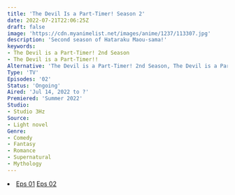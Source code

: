 ```yaml
---
title: 'The Devil Is a Part-Timer! Season 2'
date: 2022-07-21T22:06:25Z
draft: false
image: 'https://cdn.myanimelist.net/images/anime/1237/113307.jpg'
description: 'Second season of Hataraku Maou-sama!'
keywords:
- The Devil is a Part-Timer! 2nd Season
- The Devil is a Part-Timer!!
Alternative: 'The Devil is a Part-Timer! 2nd Season, The Devil is a Part-Timer!!'
Type: 'TV'
Episodes: '02'
Status: 'Ongoing'
Aired: 'Jul 14, 2022 to ?'
Premiered: 'Summer 2022'
Studio:
- Studio 3Hz
Source:
- Light novel
Genre:
- Comedy
- Fantasy
- Romance
- Supernatural
- Mythology
---
```


<div class="bc-1 d-g p-5">
<li class="d-g gg-5 gtc-e">
  <a id="allvideo" href="#" data-video="//embed.hugonime.repl.co/videokf.php?id=HatarakuMaouSamaSS2/Hataraku Maou-Sama! S2 - 01v2" rel=nofollow">Eps 01</a>
  <a id="allvideo" href="#" data-video="//embed.hugonime.repl.co/videokf.php?id=HatarakuMaouSamaSS2/Hataraku Maou-Sama! S2 - 02" rel=nofollow">Eps 02</a>
</li>
</div>